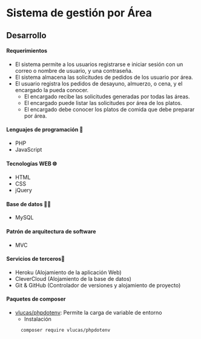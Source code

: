 # Sistema de gestión por Área

## Desarrollo

#### Requerimientos

- El sistema permite a los usuarios registrarse e iniciar sesión con un correo o nombre de usuario, y una contraseña.
- El sistema almacena las solicitudes de pedidos de los usuario por área.
- El usuario registra los pedidos de desayuno, almuerzo, o cena, y el encargado la pueda conocer.
  - El encargado recibe las solicitudes generadas por todas las áreas.
  - El encargado puede listar las solicitudes por área de los platos.
  - El encargado debe conocer los platos de comida que debe preparar por área.

#### Lenguajes de programación 🚀

- PHP
- JavaScript

#### Tecnologías WEB 🌐

- HTML
- CSS
- jQuery

#### Base de datos 💾🌐

- MySQL

#### Patrón de arquitectura de software

- MVC

#### Servicios de terceros🤝

- Heroku (Alojamiento de la aplicación Web)
- CleverCloud (Alojamiento de la base de datos)
- Git & GitHub (Controlador de versiones y alojamiento de proyecto)

#### Paquetes de composer

- [vlucas/phpdotenv](https://github.com/vlucas/phpdotenv): Permite la carga de variable de entorno
  - Instalación
  ```
    composer require vlucas/phpdotenv
  ```
